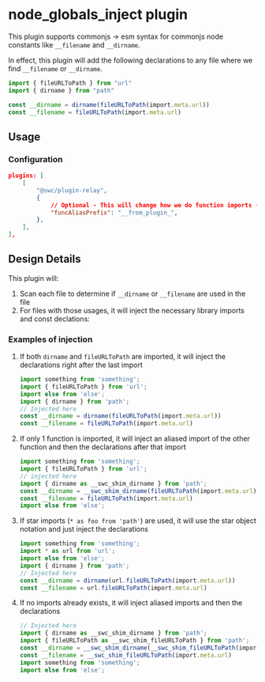 # node_globals_inject plugin

This plugin supports commonjs -> esm syntax for commonjs node constants like `__filename` and `__dirname`.

In effect, this plugin will add the following declarations to any file where we find `__filename` or `__dirname`.

```typescript
import { fileURLToPath } from "url"
import { dirname } from "path"

const __dirname = dirname(fileURLToPath(import.meta.url))
const __filename = fileURLToPath(import.meta.url)
```

## Usage

### Configuration

```json
plugins: [
    [
        "@swc/plugin-relay",
        {
            // Optional - This will change how we do function imports (only change this is you need to avoid name collisions from the default - see below)
            "funcAliasPrefix": "__from_plugin_",
        },
    ],
],
```

## Design Details

This plugin will:

1. Scan each file to determine if `__dirname` or `__filename` are used in the file
2. For files with those usages, it will inject the necessary library imports and const declations:

### Examples of injection
1. If both `dirname` and `fileURLToPath` are imported, it will inject the declarations right after the last import
   ```typescript
   import something from 'something';
   import { fileURLToPath } from 'url';
   import else from 'else';
   import { dirname } from 'path';
   // Injected here
   const __dirname = dirname(fileURLToPath(import.meta.url))
   const __filename = fileURLToPath(import.meta.url)
   ```
2. If only 1 function is imported, it will inject an aliased import of the other function and then the declarations after that import
   ```typescript
   import something from 'something';
   import { fileURLToPath } from 'url';
   // injected here
   import { dirname as __swc_shim_dirname } from 'path';
   const __dirname = __swc_shim_dirname(fileURLToPath(import.meta.url))
   const __filename = fileURLToPath(import.meta.url)
   import else from 'else';
   ```
3. If star imports (`* as foo from 'path'`) are used, it will use the star object notation and just inject the declarations
   ```typescript
   import something from 'something';
   import * as url from 'url';
   import else from 'else';
   import { dirname } from 'path';
   // Injected here
   const __dirname = dirname(url.fileURLToPath(import.meta.url))
   const __filename = url.fileURLToPath(import.meta.url)
   ```
4. If no imports already exists, it will inject aliased imports and then the declarations
   ```typescript
   // Injected here
   import { dirname as __swc_shim_dirname } from 'path';
   import { fileURLToPath as __swc_shim_fileURLToPath } from 'path';
   const __dirname = __swc_shim_dirname(__swc_shim_fileURLToPath(import.meta.url))
   const __filename = __swc_shim_fileURLToPath(import.meta.url)
   import something from 'something';
   import else from 'else';
   ```
